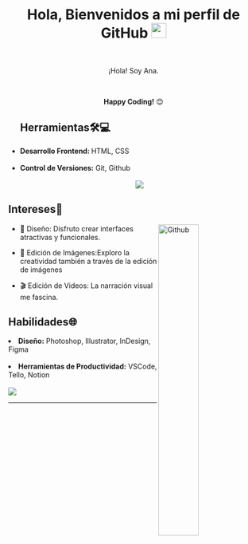 <div align="center">
<h1> Hola, Bienvenidos a mi perfil de GitHub <img src="https://github.com/abdoachhoubi/abdoachhoubi/blob/main/gifs/Hi.gif" width="30"></h1>
<br />
<p>
  ¡Hola! Soy Ana.
</p>
<br />

**Happy Coding!** 😊
</div>

<ul>
  <h2>Herramientas🛠️💻</h2>
  <li><strong>Desarrollo Frontend:  </strong> HTML, CSS</li> <br>
  <li><strong>Control de Versiones:</strong> Git, Github</li> <br>
<div align="center" margin ="20px">
  <a  align="center"  href="https://skillicons.dev">
  <img src="https://skillicons.dev/icons?i=html,css,js,git,github" />
</a>
</div>

</ul>


<div> 
<h2>Intereses🌈</h2>
<img width="40%"  align="right" alt="Github" src="https://i.pinimg.com/564x/01/04/d8/0104d8604ec89b1871ee047587d8216d.jpg" />

- 🎨 Diseño: Disfruto crear interfaces atractivas y funcionales.
  
- 📸 Edición de Imágenes:Exploro la creatividad también a través de la edición de imágenes
  
- 🎬 Edición de Videos: La narración visual me fascina.
 </div>


 <div align="rigth">
   <h2>Habilidades🌐</h2>
    <li><strong>Diseño:</strong> Photoshop, Illustrator, InDesign, Figma</li>  <br>
   <li><strong>Herramientas de Productividad:</strong> VSCode, Tello, Notion</li> <br>

   <div align="left">
  <a  align="center"  href="https://skillicons.dev">
  <img src="https://skillicons.dev/icons?i=ps,ai,figma,vscode" />
</a>
</div>



---

